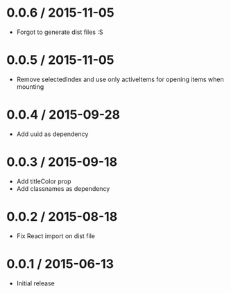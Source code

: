 0.0.6 / 2015-11-05
==================

* Forgot to generate dist files :S


0.0.5 / 2015-11-05
==================

* Remove selectedIndex and use only activeItems for opening items when mounting


0.0.4 / 2015-09-28
==================

* Add uuid as dependency


0.0.3 / 2015-09-18
==================

* Add titleColor prop
* Add classnames as dependency


0.0.2 / 2015-08-18
==================

* Fix React import on dist file


0.0.1 / 2015-06-13
==================

* Initial release
